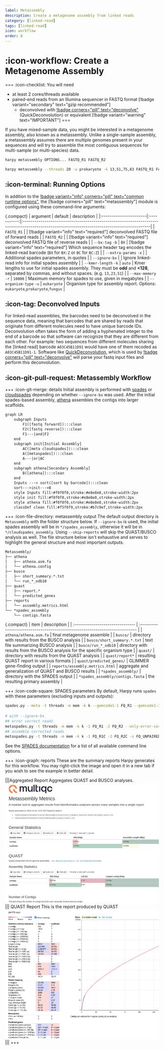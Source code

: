 ```yaml
---
label: Metassembly
description: Create a metagenome assembly from linked reads
category: [linked-read]
tags: [linked-read]
icon: workflow
order: 8
---
```


# :icon-workflow: Create a Metagenome Assembly

===  :icon-checklist: You will need
- at least 2 cores/threads available
- paired-end reads from an Illumina sequencer in FASTQ format [!badge variant="secondary" text="gzip recommended"]
    - deconvolved with [!badge corners="pill" text="deconvolve"](deconvolve.md) (QuickDeconvolution) or equivalent [!badge variant="warning" text="IMPORTANT"]
===

If you have mixed-sample data, you might be interested in a metagenome assembly, also known as a metassembly. Unlike
a single-sample assembly, a metassembly assumes there are multiple genomes present in your sequences and will try to
assemble the most contiguous sequences for multi-sample (or multi-species) data.

```bash usage
harpy metassembly OPTIONS... FASTQ_R1 FASTQ_R2
```

```bash example
harpy metassembly --threads 20 -u prokaryote -k 13,51,75,83 FASTQ_R1 FASTQ_R2
```

## :icon-terminal: Running Options
In addition to the [!badge variant="info" corners="pill" text="common runtime options"](/common_options.md), the [!badge corners="pill" text="metassembly"] module is configured using these command-line arguments:

{.compact}
| argument               |   default   | description                                                                                                                                    |
|:-----------------------|:-----------:|:-----------------------------------------------------------------------------------------------------------------------------------------------|
| `FASTQ_R1`             |             | [!badge variant="info" text="required"] deconvolved FASTQ file of forward reads                                                                |
| `FASTQ_R2`             |             | [!badge variant="info" text="required"] deconvolved FASTQ file of reverse reads                                                                |
| `--bx-tag` `-b`        |    `BX`     | [!badge variant="info" text="required"] Which sequence header tag encodes the linked-read barcode (`BX` for `BX:Z` or `BC` for `BC:Z`)         |
| `--extra-params` `-x`  |             | Additional spades parameters, in quotes                                                                                                        |
| `--ignore-bx`          |             | Ignore linked-read info for initial spades assembly                                                                                            |
| `--kmer-length` `-k`   |   `auto`    | Kmer lengths to use for initial spades assembly. They must be **odd** and **<128**, separated by commas, and without spaces. (e.g. `13,23,51`) |
| `--max-memory` `-r`    |   `10000`   | Maximum memory for spades to use, given in megabytes                                                                                           |
| `--organism-type` `-u` | `eukaryote` | Organism type for assembly report. Options: `eukaryote`,`prokaryote`,`fungus`                                                                  |

## :icon-tag: Deconvolved Inputs
For linked-read assemblies, the barcodes need to be deconvolved in the sequence data, meaning that
barcodes that are shared by reads that originate from different molecules need to have unique barcode
IDs. Deconvolution often takes the form of adding a hyphenated integer to the end of a barcode so that software
can recognize that they are different from each other. For example: two sequences from different molecules
sharing the [linked read] barcode `A03C45B11D91` would have one of them recoded as `A03C45B11D91-1`. Software
like [QuickDeconvolution](https://github.com/RolandFaure/QuickDeconvolution), which is used by [!badge corners="pill" text="deconvolve"](deconvolve.md) will parse
your fastq input files and perform this deconvolution.

## :icon-git-pull-request: Metassembly Workflow
+++ :icon-git-merge: details
Initial assembly is performed with [spades](http://ablab.github.io/spades/) or [cloudspades](https://github.com/ablab/spades/tree/cloudspades-ismb)
depending on whether `--ignore-bx` was used. After the initial spades-based assembly,
[athena](https://github.com/abishara/athena_meta) assembles the contigs into larger scaffolds.

```mermaid
graph LR
    subgraph Inputs
        F1([fastq forward]):::clean
        F2([fastq reverse]):::clean
        F1---|and|F2
    end
    subgraph init[Initial Assembly]
        AC([meta cloudspades]):::clean
        A([metaspades]):::clean
        A---|or|AC
    end
    subgraph athena[Secondary Assembly]
        B([athena]):::clean
    end
    Inputs ---> sort([sort by barcode]):::clean
    sort--->init--->B
    style Inputs fill:#f0f0f0,stroke:#e8e8e8,stroke-width:2px
    style init fill:#f0f0f0,stroke:#e8e8e8,stroke-width:2px
    style athena fill:#f0f0f0,stroke:#e8e8e8,stroke-width:2px
    classDef clean fill:#f5f6f9,stroke:#b7c9ef,stroke-width:2px
```

+++ :icon-file-directory: metassembly output
The default output directory is `Metassembly` with the folder structure below. If `--ignore-bx` is used, the initial
spades assembly will be in `*/spades_assembly`, otherwise it will be in `*/cloudspades_assembly`. Using `--skip-reports`
will skip the QUAST/BUSCO analysis as well. The file structure below isn't exhaustive and serves to highlight the general
structure and most important outputs.
```
Metassembly/
├── athena
│   ├── athena.asm.fa
│   └── athena.config
├── busco
│   ├── short_summary.*.txt
│   └── run_*_odb10
├── quast
│   ├── report.*
│   └── predicted_genes
├── reports
│   └── assembly.metrics.html
└── *spades_assembly
    └── contigs.fasta
```
{.compact}
| item                             | description                                                                   |
| :------------------------------- | :---------------------------------------------------------------------------- |
| `athena/athena.asm.fa`           | final metagenome assemble                                                     |
| `busco/`                         | directory with results from the BUSCO analysis                                |
| `busco/short_summary.*.txt`      | text file summarizing BUSCO analysis                                          |
| `busco/run_*_odb10`              | directory with results from the BUSCO analysis for the specific organism type |
| `quast/`                         | directory with results from the QUAST analysis                                |
| `quast/report*`                  | resulting QUAST report in various formats                                     |
| `quast/predicted_genes/`         | GLIMMER gene-finding output                                                   |
| `reports/assembly.metrics.html`  | aggregate and generalization of QUAST and BUSCO results                       |
| `*spades_assembly/`              | directory with the SPADES output                                              |
| `*spades_assembly/contigs.fasta` | the resulting primary assembly                                                |

+++ :icon-code-square: SPADES parameters
By default, Harpy runs `spades` with these parameters (excluding inputs and outputs):
```bash
spades.py --meta -t threads -m mem -k k --gemcode1-1 FQ_R1 --gemcode1-2 FQ_R2

# with --ignore-bx
## error correct reads
metaspades.py -t threads -m mem -k k -1 FQ_R1 -2 FQ_R2 --only-error-correction
## assemble corrected reads
metaspades.py -t threads -m mem -k k -1 FQ_R1C -2 FQ_R2C -s FQ_UNPAIREDC --only-assembler
```
See the [SPADES documentation](http://ablab.github.io/spades/running.html) for a list of all available command line options.

+++ :icon-graph: reports
These are the summary reports Harpy generates for this workflow. You may right-click
the image and open it in a new tab if you wish to see the example in better detail.

|||Aggregated Report
Aggregates QUAST and BUSCO analyses.
![reports/assembly.metrics.html](/static/assembly_multiqc.png)
||| QUAST Report
This is the report produced by QUAST
![reports/assembly.metrics.html](/static/metassembly_quast.png)
|||
+++
